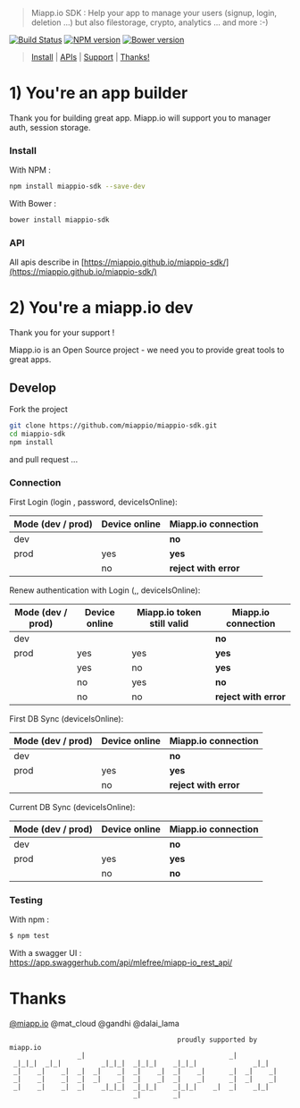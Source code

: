 
> Miapp.io SDK : Help your app to manage your users (signup, login, deletion ...) but also filestorage, crypto, analytics ... and more :-)

[![Build Status](https://travis-ci.org/miappio/miappio-sdk.svg?branch=master)](https://travis-ci.org/miappio/miappio-sdk) [![NPM version](https://badge.fury.io/js/miappio-sdk.svg)](https://www.npmjs.com/package/miappio-sdk) [![Bower version](https://badge.fury.io/bo/miappio-sdk.svg)](https://libraries.io/bower/miappio-sdk)

> [Install](https://github.com/miappio/miappio-sdk#install) | [APIs](https://github.com/miappio/miappio-sdk#api) | [Support](https://github.com/miappio/miappio-sdk#develop) | [Thanks!](https://github.com/miappio/miappio-sdk#thanks)


# 1) You're an app builder
Thank you for building great app. 
Miapp.io will support you to manager auth, session storage.

### Install

With NPM :
```bash
npm install miappio-sdk --save-dev
```
With Bower :
```bash
bower install miappio-sdk
```

### API

All apis describe in [https://miappio.github.io/miappio-sdk/](https://miappio.github.io/miappio-sdk/)

# 2) You're a miapp.io dev
Thank you for your support !

Miapp.io is an Open Source project - we need you to provide great tools to great apps.

## Develop

Fork the project
```bash
git clone https://github.com/miappio/miappio-sdk.git
cd miappio-sdk
npm install
```
and pull request ...

### Connection


First Login (login , password, deviceIsOnline):

| Mode (dev / prod) | Device online | Miapp.io connection 	|
| --- | --- | --- |
| dev				|  				| **no** 				|
| prod				| yes			| **yes** 				|
| 					| no			| **reject with error**	| 

Renew authentication with Login (,, deviceIsOnline):

| Mode (dev / prod) | Device online | Miapp.io token still valid 	| Miapp.io connection 	|
| --- | --- | --- | --- |
| dev				|  				|  								| **no** 				|
| prod				| yes			| yes							| **yes** 				|
| 					| yes			| no							| **yes** 				| 
| 					| no			| yes							| **no**				|
| 					| no			| no							| **reject with error**	|


First DB Sync (deviceIsOnline):

| Mode (dev / prod) | Device online | Miapp.io connection 	|
| --- | --- | --- |
| dev				|  				| **no** 				|
| prod				| yes			| **yes** 				|
| 					| no			| **reject with error**	| 

Current DB Sync (deviceIsOnline):

| Mode (dev / prod) | Device online | Miapp.io connection 	|
| --- | --- | --- |
| dev				|  				| **no** 				|
| prod				| yes			| **yes** 				|
| 					| no			| **no**				| 

### Testing

With npm :
```bash
$ npm test
```

With a swagger UI :  
https://app.swaggerhub.com/api/mlefree/miapp-io_rest_api/


# Thanks

[@miapp.io](https://miapp.io) @mat_cloud @gandhi @dalai_lama

                                              proudly supported by miapp.io
                     _|                                    _|            
     _|_|_|  _|_|          _|_|_|  _|_|_|    _|_|_|              _|_|    
     _|    _|    _|  _|  _|    _|  _|    _|  _|    _|      _|  _|    _|  
     _|    _|    _|  _|  _|    _|  _|    _|  _|    _|      _|  _|    _|  
     _|    _|    _|  _|    _|_|_|  _|_|_|    _|_|_|    _|  _|    _|_|    
                                   _|        _|                          
 
 
